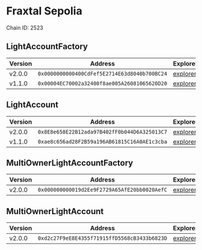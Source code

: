 # Fraxtal Sepolia

Chain ID: 2523

## LightAccountFactory

| Version | Address                                      | Explorer                                                                                                 | Salt                                                                 | Run                                                                          |
| ------- | -------------------------------------------- | -------------------------------------------------------------------------------------------------------- | -------------------------------------------------------------------- | ---------------------------------------------------------------------------- |
| v2.0.0  | `0x0000000000400CdFef5E2714E63d8040b700BC24` | [explorer](https://explorer.testnet-sepolia.frax.com/address/0x0000000000400CdFef5E2714E63d8040b700BC24) | `0x00000000000000000000000000000000000000005f1ffd9d31306e056bcc959b` | [run](./broadcast/Deploy_LightAccountFactory.s.sol/2523/run-1714100168.json) |
| v1.1.0  | `0x00004EC70002a32400f8ae005A26081065620D20` | [explorer](https://explorer.testnet-sepolia.frax.com/address/0x00004EC70002a32400f8ae005A26081065620D20) | `0x4e59b44847b379578588920ca78fbf26c0b4956c3406f3bdc271500000c2f72f` | [run](./broadcast/Deploy_LightAccountFactory.s.sol/2523/run-1710447252.json) |

## LightAccount

| Version | Address                                      | Explorer                                                                                                 | Run                                                                          |
| ------- | -------------------------------------------- | -------------------------------------------------------------------------------------------------------- | ---------------------------------------------------------------------------- |
| v2.0.0  | `0x8E8e658E22B12ada97B402fF0b044D6A325013C7` | [explorer](https://explorer.testnet-sepolia.frax.com/address/0x8E8e658E22B12ada97B402fF0b044D6A325013C7) | [run](./broadcast/Deploy_LightAccountFactory.s.sol/2523/run-1714100168.json) |
| v1.1.0  | `0xae8c656ad28F2B59a196AB61815C16A0AE1c3cba` | [explorer](https://explorer.testnet-sepolia.frax.com/address/0xae8c656ad28F2B59a196AB61815C16A0AE1c3cba) | [run](./broadcast/Deploy_LightAccountFactory.s.sol/2523/run-1710447252.json) |

## MultiOwnerLightAccountFactory

| Version | Address                                      | Explorer                                                                                                 | Salt                                                                 | Run                                                                                    |
| ------- | -------------------------------------------- | -------------------------------------------------------------------------------------------------------- | -------------------------------------------------------------------- | -------------------------------------------------------------------------------------- |
| v2.0.0  | `0x000000000019d2Ee9F2729A65AfE20bb0020AefC` | [explorer](https://explorer.testnet-sepolia.frax.com/address/0x000000000019d2Ee9F2729A65AfE20bb0020AefC) | `0x0000000000000000000000000000000000000000bb3ab048b3f4ef2620ea0163` | [run](./broadcast/Deploy_MultiOwnerLightAccountFactory.s.sol/2523/run-1714102943.json) |

## MultiOwnerLightAccount

| Version | Address                                      | Explorer                                                                                                 | Run                                                                                    |
| ------- | -------------------------------------------- | -------------------------------------------------------------------------------------------------------- | -------------------------------------------------------------------------------------- |
| v2.0.0  | `0xd2c27F9eE8E4355f71915ffD5568cB3433b6823D` | [explorer](https://explorer.testnet-sepolia.frax.com/address/0xd2c27F9eE8E4355f71915ffD5568cB3433b6823D) | [run](./broadcast/Deploy_MultiOwnerLightAccountFactory.s.sol/2523/run-1714102943.json) |
